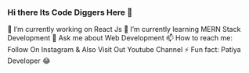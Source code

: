 ### Hi there Its Code Diggers Here 👋

🔭 I’m currently working on React Js
🌱 I’m currently learning MERN Stack Development
💬 Ask me about Web Development
📫 How to reach me: Follow On Instagram & Also Visit Out Youtube Channel
⚡ Fun fact: Patiya Developer 😂





<!-- **code-diggers-369/code-diggers-369** is a ✨ _special_ ✨ repository because its `README.md` (this file) appears on your GitHub profile. 

Here are some ideas to get you started:

- 👯 I’m looking to collaborate on ...
- 🤔 I’m looking for help with ...
- 😄 Pronouns: ...
-->
